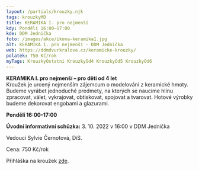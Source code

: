 ```yaml
---
layout: /partials/krouzky.njk
tags: krouzkyMD
title: KERAMIKA I. pro nejmenší
kdy: Pondělí 16:00–17:00
kde: DDM Jednička
foto: /images/akce/ikona-keramika1.jpg
alt: KERAMIKA I. pro nejmenší - DDM Jednička
web: https://ddmdvurkralove.cz/keramicke-krouzky/
polatek: 750 Kč/rok
myTags: KrouzkyOstatni KrouzkyOd4 KrouzkyOd5 KrouzkyOd6
---
```

<!--StartFragment-->

**KERAMIKA I. pro nejmenší – pro děti od 4 let**\
Kroužek je urcený nejmenším zájemcum o modelování z keramické hmoty. Budeme vyrábet jednoduché predmety, na kterých se naucíme hlínu zpracovat, válet, vykrajovat, obtiskovat, spojovat a tvarovat. Hotové výrobky budeme dekorovat engobami a glazurami.

**Pondělí 16:00–17:00**

**Úvodní informativní schůzka:** 3. 10. 2022 v 16:00 v DDM Jednička

Vedoucí Sylvie Černotová, DiS.

Cena: 750 Kč/rok

Přihláška na kroužek [zde](https://ddmdvurkralove.cz/prihlaska/).

<!--EndFragment-->